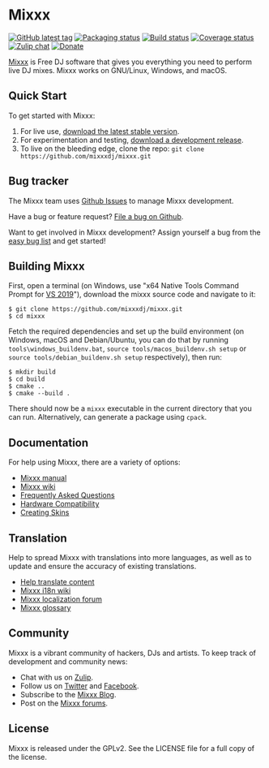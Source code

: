 # Mixxx

[![GitHub latest tag](https://img.shields.io/github/tag/mixxxdj/mixxx.svg)](https://mixxx.org/download)
[![Packaging status](https://repology.org/badge/tiny-repos/mixxx.svg)](https://repology.org/metapackage/mixxx/versions)
[![Build status](https://github.com/mixxxdj/mixxx/actions/workflows/build.yml/badge.svg)](https://github.com/mixxxdj/mixxx/actions/workflows/build.yml)
[![Coverage status](https://coveralls.io/repos/github/mixxxdj/mixxx/badge.svg)](https://coveralls.io/github/mixxxdj/mixxx)
[![Zulip chat](https://img.shields.io/badge/zulip-join_chat-brightgreen.svg)](https://mixxx.zulipchat.com)
[![Donate](https://img.shields.io/badge/Donate-PayPal-green.svg)](https://mixxx.org/donate)

[Mixxx] is Free DJ software that gives you everything you need to perform live
DJ mixes. Mixxx works on GNU/Linux, Windows, and macOS.

## Quick Start

To get started with Mixxx:

1. For live use, [download the latest stable version][download-stable].
2. For experimentation and testing, [download a development release][download-testing].
3. To live on the bleeding edge, clone the repo: `git clone https://github.com/mixxxdj/mixxx.git`

## Bug tracker

The Mixxx team uses [Github Issues][issues] to manage Mixxx development.

Have a bug or feature request? [File a bug on Github][fileabug].

Want to get involved in Mixxx development? Assign yourself a bug from the [easy
bug list][easybugs] and get started!

## Building Mixxx

First, open a terminal (on Windows, use "x64 Native Tools Command Prompt for
[VS 2019][visualstudio2019]"), download the mixxx
source code and navigate to it:

    $ git clone https://github.com/mixxxdj/mixxx.git
    $ cd mixxx

Fetch the required dependencies and set up the build environment (on Windows,
macOS and Debian/Ubuntu, you can do that by running
`tools\windows_buildenv.bat`, `source tools/macos_buildenv.sh setup` or `source
tools/debian_buildenv.sh setup` respectively), then run:

    $ mkdir build
    $ cd build
    $ cmake ..
    $ cmake --build .

There should now be a `mixxx` executable in the current directory that you can
run. Alternatively, can generate a package using `cpack`.

## Documentation

For help using Mixxx, there are a variety of options:

- [Mixxx manual][manual]
- [Mixxx wiki][wiki]
- [Frequently Asked Questions][FAQ]
- [Hardware Compatibility]
- [Creating Skins]

## Translation

Help to spread Mixxx with translations into more languages, as well as to update and ensure the accuracy of existing translations.

- [Help translate content]
- [Mixxx i18n wiki]
- [Mixxx localization forum]
- [Mixxx glossary]

## Community

Mixxx is a vibrant community of hackers, DJs and artists. To keep track of
development and community news:

- Chat with us on [Zulip][zulip].
- Follow us on [Twitter] and [Facebook].
- Subscribe to the [Mixxx Blog][blog].
- Post on the [Mixxx forums][discourse].

## License

Mixxx is released under the GPLv2. See the LICENSE file for a full copy of the
license.

[mixxx]: https://mixxx.org
[download-stable]: https://mixxx.org/download/#stable
[download-testing]: https://mixxx.org/download/#testing
[issues]: https://github.com/mixxxdj/mixxx/issues
[fileabug]: https://github.com/mixxxdj/mixxx/issues/new/choose
[twitter]: https://twitter.com/mixxxdj
[facebook]: https://www.facebook.com/pages/Mixxx-DJ-Software/21723485212
[blog]: https://mixxx.org/news/
[manual]: https://manual.mixxx.org/
[wiki]: https://github.com/mixxxdj/mixxx/wiki
[faq]: https://github.com/mixxxdj/mixxx/wiki/Faq
[visualstudio2019]: https://docs.microsoft.com/visualstudio/install/install-visual-studio?view=vs-2019
[easybugs]: https://github.com/mixxxdj/mixxx/issues?q=is%3Aopen+is%3Aissue+label%3Aeasy
[creating skins]: https://mixxx.org/wiki/doku.php/Creating-Skins
[help translate content]: https://www.transifex.com/projects/p/mixxxdj
[Mixxx i18n wiki]: https://github.com/mixxxdj/mixxx/wiki/Internationalization
[Mixxx localization forum]: https://mixxx.discourse.group/c/translation/13
[Mixxx glossary]: https://www.transifex.com/projects/p/mixxxdj/glossary/l/en/
[hardware compatibility]: https://manual.mixxx.org/2.3/en/hardware/manuals.html
[zulip]: https://mixxx.zulipchat.com/
[discourse]: https://mixxx.discourse.group/
